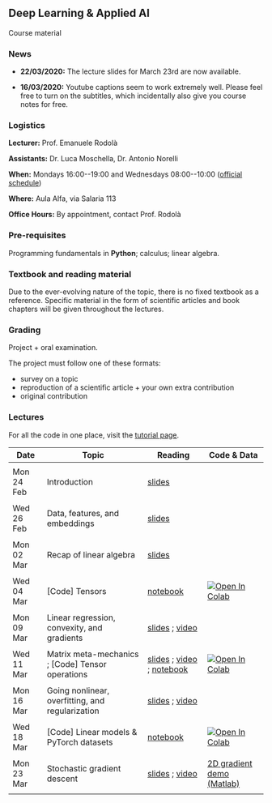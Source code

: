 ## Deep Learning & Applied AI

Course material

### News

- **22/03/2020:** The lecture slides for March 23rd are now available.

- **16/03/2020:** Youtube captions seem to work extremely well. Please feel free to turn on the subtitles, which incidentally also give you course notes for free.

### Logistics

**Lecturer:** Prof. Emanuele Rodolà

**Assistants:** Dr. Luca Moschella, Dr. Antonio Norelli

**When:** Mondays 16:00--19:00 and Wednesdays 08:00--10:00 ([official schedule](https://www.studiareinformatica.uniroma1.it/laurea-magistrale/orario-lezioni))

**Where:** Aula Alfa, via Salaria 113

**Office Hours:** By appointment, contact Prof. Rodolà

### Pre-requisites

Programming fundamentals in **Python**; calculus; linear algebra.

### Textbook and reading material

Due to the ever-evolving nature of the topic, there is no fixed textbook as a reference. Specific material in the form of scientific articles and book chapters will be given throughout the lectures.

### Grading

Project + oral examination.

The project must follow one of these formats:

- survey on a topic
- reproduction of a scientific article + your own extra contribution
- original contribution

### Lectures

For all the code in one place, visit the [tutorial page](https://lucmos.github.io/DLAI-s2-2020-tutorials/).

**Date** | **Topic** | **Reading** | **Code & Data**
------------ | ------------- | ------------ | ------------
| | |
Mon 24 Feb | Introduction | [slides](https://github.com/erodola/DLAI-s2-2020/raw/master/01_intro/01-intro.pdf) | 
| | |
Wed 26 Feb | Data, features, and embeddings | [slides](https://github.com/erodola/DLAI-s2-2020/raw/master/02_data/02-data.pdf) |
| | |
Mon 02 Mar | Recap of linear algebra | [slides](https://github.com/erodola/DLAI-s2-2020/raw/master/03_linalg/03-linalg.pdf) |
| | |
Wed 04 Mar | [Code] Tensors | [notebook](https://nbviewer.jupyter.org/github/lucmos/DLAI-s2-2020-tutorials/blob/master/01/01_Tensor_basics.ipynb) | [![Open In Colab](https://colab.research.google.com/assets/colab-badge.svg)](https://colab.research.google.com/github/lucmos/DLAI-s2-2020-tutorials/blob/master/01/01_Tensor_basics.ipynb)
| | |
Mon 09 Mar | Linear regression, convexity, and gradients | [slides](https://github.com/erodola/DLAI-s2-2020/raw/master/04_linear/04-linear.pdf) ; [video](https://www.youtube.com/watch?v=QP82n2GvtEc) |
| | |
Wed 11 Mar | Matrix meta-mechanics ; [Code] Tensor operations | [slides](https://github.com/erodola/DLAI-s2-2020/raw/master/04_linear/04b-matrix.pdf) ; [video](https://www.youtube.com/watch?v=mFYC6mh6UO8) ; [notebook](https://github.com/lucmos/DLAI-s2-2020-tutorials/blob/master/02/02_Tensor_operations.ipynb) | [![Open In Colab](https://colab.research.google.com/assets/colab-badge.svg)](https://colab.research.google.com/github/lucmos/DLAI-s2-2020-tutorials/blob/master/02/02_Tensor_operations.ipynb)
| | |
Mon 16 Mar | Going nonlinear, overfitting, and regularization | [slides](https://github.com/erodola/DLAI-s2-2020/raw/master/05_nonlinear/05-nonlinear.pdf) ; [video](https://www.youtube.com/watch?v=0anGdn1Vtq8) |
| | |
Wed 18 Mar | [Code] Linear models & PyTorch datasets | [notebook](https://github.com/lucmos/DLAI-s2-2020-tutorials/blob/master/03/03_Linear_models_and_Pytorch_Datasets.ipynb) | [![Open In Colab](https://colab.research.google.com/assets/colab-badge.svg)](https://colab.research.google.com/github/lucmos/DLAI-s2-2020-tutorials/blob/master/03/03_Linear_models_and_Pytorch_Datasets.ipynb)
| | |
Mon 23 Mar | Stochastic gradient descent | [slides](https://github.com/erodola/DLAI-s2-2020/raw/master/06_sgd/06-sgd.pdf) ; [video](https://www.youtube.com/watch?v=v_B6jHOqr9E) | [2D gradient demo (Matlab)](https://github.com/erodola/DLAI-s2-2020/raw/master/06_sgd/grad2d.m)
| | |
